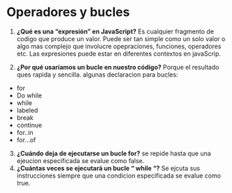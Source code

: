 # Operadores y bucles
1. **¿Qué es una “expresión” en JavaScript?**
Es cualquier fragmento de codigo que produce un valor. Puede ser tan simple como un solo valor o algo mas complejo que involucre opepraciones, funciones, operadores etc.
Las expresiones puede estar en diferentes contextos en javaScrip.

2. **¿Por qué usaríamos un bucle en nuestro código?**
Porque el resultado ques rapida y sencilla.
algunas declaracion para bucles:
* for
* Do while
* while
* labeled
* break
* continue
* for..in
* for...of
3. **¿Cuándo deja de ejecutarse un bucle for?**
se repide hasta que una ejeucion especificada se evalue como false.
4. **¿Cuántas veces se ejecutará un bucle “ while “?**
Se ejcuta sus instrucciones siempre que una condicion especificada se evalue como true.